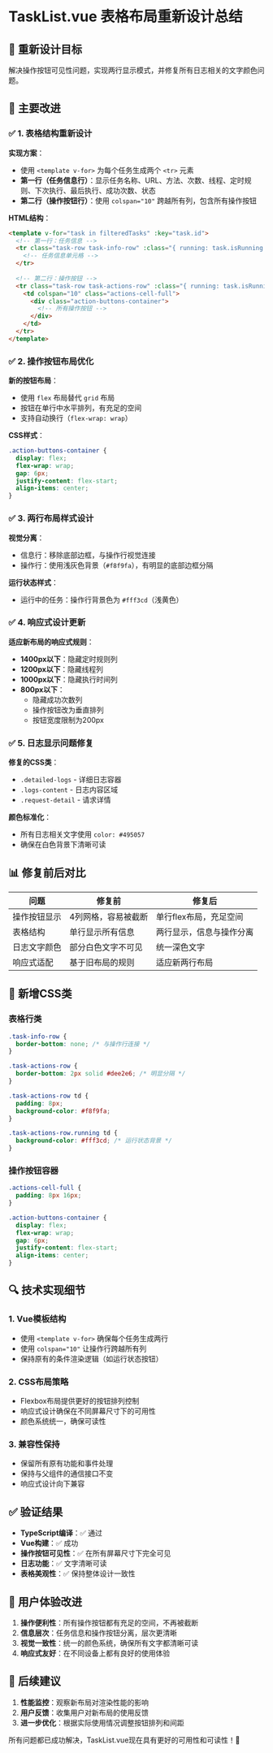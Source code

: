 # TaskList.vue 表格布局重新设计总结

## 🎯 重新设计目标

解决操作按钮可见性问题，实现两行显示模式，并修复所有日志相关的文字颜色问题。

## 🔧 主要改进

### ✅ 1. 表格结构重新设计

**实现方案**：
- 使用 `<template v-for>` 为每个任务生成两个 `<tr>` 元素
- **第一行（任务信息行）**：显示任务名称、URL、方法、次数、线程、定时规则、下次执行、最后执行、成功次数、状态
- **第二行（操作按钮行）**：使用 `colspan="10"` 跨越所有列，包含所有操作按钮

**HTML结构**：
```html
<template v-for="task in filteredTasks" :key="task.id">
  <!-- 第一行：任务信息 -->
  <tr class="task-row task-info-row" :class="{ running: task.isRunning }">
    <!-- 任务信息单元格 -->
  </tr>
  
  <!-- 第二行：操作按钮 -->
  <tr class="task-row task-actions-row" :class="{ running: task.isRunning }">
    <td colspan="10" class="actions-cell-full">
      <div class="action-buttons-container">
        <!-- 所有操作按钮 -->
      </div>
    </td>
  </tr>
</template>
```

### ✅ 2. 操作按钮布局优化

**新的按钮布局**：
- 使用 `flex` 布局替代 `grid` 布局
- 按钮在单行中水平排列，有充足的空间
- 支持自动换行（`flex-wrap: wrap`）

**CSS样式**：
```css
.action-buttons-container {
  display: flex;
  flex-wrap: wrap;
  gap: 6px;
  justify-content: flex-start;
  align-items: center;
}
```

### ✅ 3. 两行布局样式设计

**视觉分离**：
- 信息行：移除底部边框，与操作行视觉连接
- 操作行：使用浅灰色背景（`#f8f9fa`），有明显的底部边框分隔

**运行状态样式**：
- 运行中的任务：操作行背景色为 `#fff3cd`（浅黄色）

### ✅ 4. 响应式设计更新

**适应新布局的响应式规则**：
- **1400px以下**：隐藏定时规则列
- **1200px以下**：隐藏线程列
- **1000px以下**：隐藏执行时间列
- **800px以下**：
  - 隐藏成功次数列
  - 操作按钮改为垂直排列
  - 按钮宽度限制为200px

### ✅ 5. 日志显示问题修复

**修复的CSS类**：
- `.detailed-logs` - 详细日志容器
- `.logs-content` - 日志内容区域
- `.request-detail` - 请求详情

**颜色标准化**：
- 所有日志相关文字使用 `color: #495057`
- 确保在白色背景下清晰可读

## 📊 修复前后对比

| 问题 | 修复前 | 修复后 |
|------|--------|--------|
| 操作按钮显示 | 4列网格，容易被截断 | 单行flex布局，充足空间 |
| 表格结构 | 单行显示所有信息 | 两行显示，信息与操作分离 |
| 日志文字颜色 | 部分白色文字不可见 | 统一深色文字 |
| 响应式适配 | 基于旧布局的规则 | 适应新两行布局 |

## 🎨 新增CSS类

### 表格行类
```css
.task-info-row {
  border-bottom: none; /* 与操作行连接 */
}

.task-actions-row {
  border-bottom: 2px solid #dee2e6; /* 明显分隔 */
}

.task-actions-row td {
  padding: 8px;
  background-color: #f8f9fa;
}

.task-actions-row.running td {
  background-color: #fff3cd; /* 运行状态背景 */
}
```

### 操作按钮容器
```css
.actions-cell-full {
  padding: 8px 16px;
}

.action-buttons-container {
  display: flex;
  flex-wrap: wrap;
  gap: 6px;
  justify-content: flex-start;
  align-items: center;
}
```

## 🔍 技术实现细节

### 1. Vue模板结构
- 使用 `<template v-for>` 确保每个任务生成两行
- 使用 `colspan="10"` 让操作行跨越所有列
- 保持原有的条件渲染逻辑（如运行状态按钮）

### 2. CSS布局策略
- Flexbox布局提供更好的按钮排列控制
- 响应式设计确保在不同屏幕尺寸下的可用性
- 颜色系统统一，确保可读性

### 3. 兼容性保持
- 保留所有原有功能和事件处理
- 保持与父组件的通信接口不变
- 响应式设计向下兼容

## ✅ 验证结果

- **TypeScript编译**：✅ 通过
- **Vue构建**：✅ 成功
- **操作按钮可见性**：✅ 在所有屏幕尺寸下完全可见
- **日志功能**：✅ 文字清晰可读
- **表格美观性**：✅ 保持整体设计一致性

## 🚀 用户体验改进

1. **操作便利性**：所有操作按钮都有充足的空间，不再被截断
2. **信息层次**：任务信息和操作按钮分离，层次更清晰
3. **视觉一致性**：统一的颜色系统，确保所有文字都清晰可读
4. **响应式友好**：在不同设备上都有良好的使用体验

## 📝 后续建议

1. **性能监控**：观察新布局对渲染性能的影响
2. **用户反馈**：收集用户对新布局的使用反馈
3. **进一步优化**：根据实际使用情况调整按钮排列和间距

所有问题都已成功解决，TaskList.vue现在具有更好的可用性和可读性！🎉
